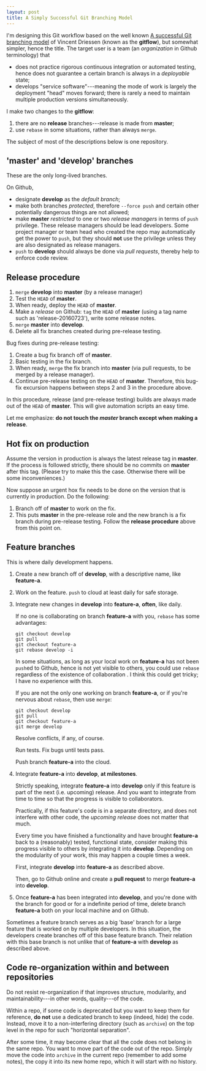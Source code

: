 ```yaml
---
layout: post
title: A Simply Successful Git Branching Model
---
```


I'm designing this Git workflow based on the well known
[A successful Git branching model](http://nvie.com/posts/a-successful-git-branching-model/) of Vincent Driessen (known as the **gitflow**), but somewhat simpler, hence the title. The target user is a team (an *organization* in Github terminology) that

- does not practice rigorous continuous integration or automated testing, hence does not guarantee a certain branch is always in a *deployable* state;
- develops "service software"---meaning the mode of work is largely the deployment "head" moves forward; there is rarely a need to maintain multiple production versions simultaneously.

I make two changes to the **gitflow**:

1. there are no **release** branches---release is made from **master**;
2. use `rebase` in some situations, rather than always `merge`.

The subject of most of the descriptions below is one repository.

## 'master' and 'develop' branches

These are the only long-lived branches.

On Github,

- designate **develop** as the *default branch*;
- make both branches *protected*, therefore `--force push` and certain other potentially dangerous things are not allowed;
- make **master** *restricted* to one or two *release managers* in terms of `push` privilege. These release managers should be lead developers. Some project manager or team head who created the repo may automatically get the power to `push`, but they should **not** use the privilege unless they are also designated as release managers.
- `push` to **develop** should always be done via *pull requests*, thereby help to enforce code review.

## Release procedure

1. `merge` **develop** into **master** (by a release manager)
2. Test the `HEAD` of **master**.
3. When ready, deploy the `HEAD` of **master**.
4. Make a *release* on Github: `tag` the `HEAD` of **master** (using a tag name such as 'release-20160723'), write some release notes.
5. `merge` **master** into **develop**.
6. Delete all fix branches created during pre-release testing.

Bug fixes during pre-release testing:

1. Create a bug fix branch off of **master**.
2. Basic testing in the fix branch.
3. When ready, `merge` the fix branch into **master** (via pull requests, to be merged by a release manager).
4. Continue pre-release testing on the `HEAD` of **master**. Therefore, this bug-fix excursion happens between steps 2 and 3 in the procedure above.

In this procedure, release (and pre-release testing) builds are always made out of the `HEAD` of **master**. This will give automation scripts an easy time.

Let me emphasize: **do not touch the *master* branch except when making a release**.

## Hot fix on production

Assume the version in production is always the latest release tag in **master**. If the process is followed strictly, there should be no commits on **master** after this tag. (Please try to make this the case. Otherwise there will be some inconveniences.)

Now suppose an urgent hox fix needs to be done on the version that is currently in production. Do the following:

1. Branch off of **master** to work on the fix.
2. This puts **master** in the pre-release role and the new branch is a fix branch during pre-release testing. Follow the **release procedure** above from this point on.

## Feature branches

This is where daily development happens.

1. Create a new branch off of **develop**, with a descriptive name, like **feature-a**.
2. Work on the feature. `push` to cloud at least daily for safe storage.
3. Integrate new changes in **develop** into **feature-a**, **often**, like daily.

   If no one is collaborating on branch **feature-a** with you, `rebase` has some advantages: 

   ```
   git checkout develop
   git pull
   git checkout feature-a
   git rebase develop -i
   ```

   In some situations, as long as your local work on **feature-a** has not been `push`ed to Github, hence is not yet visible to others, you could use `rebase` regardless of the existence of collaboration . I think this could get tricky; I have no experience with this.

   If you are not the only one working on branch **feature-a**, or if you're nervous about `rebase`, then use `merge`:

   ```
   git checkout develop
   git pull
   git checkout feature-a
   git merge develop
   ```
   
   Resolve conflicts, if any, of course.
   
   Run tests. Fix bugs until tests pass.

   Push branch **feature-a** into the cloud.
   
5. Integrate **feature-a** into **develop**, **at milestones**.

   Strictly speaking, integrate **feature-a** into **develop** only if this feature is part of the next (i.e. upcoming) release. And you want to integrate from time to time so that the progress is visible to collaborators.

   Practically, if this feature's code is in a separate directory, and does not interfere with other code, the *upcoming release* does not matter that much.

   Every time you have finished a functionality and have brought **feature-a** back to a (reasonably) tested, functional state, consider making this progress visible to others by integrating it into **develop**. Depending on the modularity of your work, this may happen a couple times a week.

   First, integrate **develop** into **feature-a** as described above.

   Then, go to Github online and create a **pull request** to merge **feature-a** into **develop**.

6. Once **feature-a** has been integrated into **develop**, and you're done with the branch for good or for a indefinite period of time, delete branch **feature-a** both on your local machine and on Github.

Sometimes a feature branch serves as a big 'base' branch for a large feature that is worked on by multiple developers. In this situation, the developers create branches off of this base feature branch. Their relation with this base branch is not unlike that of **feature-a** with **develop** as described above.


## Code re-organization within and between repositories

Do not resist re-organization if that improves structure, modularity, and maintainability---in other words, quality---of the code.

Within a repo, if some code is deprecated but you want to keep them for reference, **do not** use a dedicated branch to keep (indeed, hide) the code. Instead, move it to a non-interfering directory (such as `archive`) on the top level in the repo for such "horizontal separation".

After some time, it may become clear that all the code does not belong in the same repo. You want to move part of the code out of the repo. Simply move the code into `archive` in the current repo (remember to add some notes), the copy it into its new home repo, which it will start with no history.
